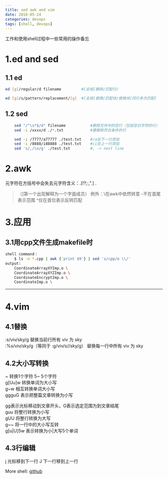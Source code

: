 ```yaml
---
title: sed awk and vim 
date: 2016-05-24
categories: devops
tags: [shell, devops]
---
```

工作和使用shell过程中一些常用的操作备忘

# 1.ed and sed

## 1.1 ed
``` bash
ed [g]/regular/d filename         #[全局]删除/匹配行/

ed [g]/s/pattern/replacement/[g]  #[全局]替换/匹配块/替换块[同行多次匹配]
```

## 1.2 sed
``` bash
    sed "/^\s*$/d" filename           #删除文件中的空行（包括空白字符的行）
    sed -i /xxxx/d ./*.txt            #要删除符合条件的行

    sed -i /7777/a77777 ./test.txt    #/a在下一行添加
    sed -i /8888/i88888 ./test.txt    #/i在上一行添加
    sed 's/,/\n/g' ./test.txt         #, -> next line
```

# 2.awk  
元字符在方括号中会失去元字符含义：.[!?;:,".] .
>（]第一个出现解释为一个字面成员）
例外：\在awk中依然转意
    -不在首尾表示范围
    ^仅在首位表示反转匹配

# 3.应用  

## 3.1用cpp文件生成makefile时  
``` bash
shell command：  
    $ ls -n *.cpp | awk {'print $9'} | sed 's/cpp/o \\/'  
output:  
    CoordinateArrayXYImp.o \  
    CoordinateArrayXYZImp.o \  
    CoordinateEncryptImp.o \  
    CoordinateImp.o \  
```
---

# 4.vim

## 4.1替换  
:s/viv/sky/g 替换当前行所有 viv 为 sky  
:%s/viv/sky/g（等同于 :g/viv/s//sky/g） 替换每一行中所有 viv 为 sky

## 4.2大小写转换
~  转换1个字符 5~ 5个字符  
g[Uu]w 转换单词为大小写  
g~w    相互转换单词大小写  
ggguG  表示把整篇文章转换为小写

gg表示光标移动到文章开头，G表示选定范围为到文章结尾  
guu 将整行转换为小写  
gUU 将整行转换为大写  
g~~ 将一行中的大小写互转  
g[u|U]5w 表示转换为小|大写5个单词

## 4.3行编辑
j 光标移到下一行
J 下一行移到上一行

More shell: [github](https://github.com/bblu/blog.linux)